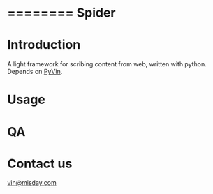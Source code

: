 ========
Spider
========

# Introduction
A light framework for scribing content from web, written with python.
Depends on [PyVin](https://github.com/susemm/PyVin).

# Usage

# QA

# Contact us
vin@misday.com
